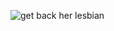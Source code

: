 ![get back her lesbian](https://github.com/user-attachments/assets/46067fb1-405f-4546-95a3-444f55a84035)

                              
